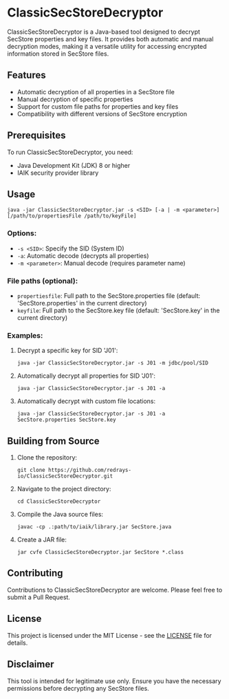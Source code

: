 # ClassicSecStoreDecryptor

ClassicSecStoreDecryptor is a Java-based tool designed to decrypt SecStore properties and key files. It provides both automatic and manual decryption modes, making it a versatile utility for accessing encrypted information stored in SecStore files.

## Features

- Automatic decryption of all properties in a SecStore file
- Manual decryption of specific properties
- Support for custom file paths for properties and key files
- Compatibility with different versions of SecStore encryption

## Prerequisites

To run ClassicSecStoreDecryptor, you need:

- Java Development Kit (JDK) 8 or higher
- IAIK security provider library

## Usage

```
java -jar ClassicSecStoreDecryptor.jar -s <SID> [-a | -m <parameter>] [/path/to/propertiesFile /path/to/keyFile]
```

### Options:

- `-s <SID>`: Specify the SID (System ID)
- `-a`: Automatic decode (decrypts all properties)
- `-m <parameter>`: Manual decode (requires parameter name)

### File paths (optional):

- `propertiesfile`: Full path to the SecStore.properties file (default: 'SecStore.properties' in the current directory)
- `keyfile`: Full path to the SecStore.key file (default: 'SecStore.key' in the current directory)

### Examples:

1. Decrypt a specific key for SID 'J01':
   ```
   java -jar ClassicSecStoreDecryptor.jar -s J01 -m jdbc/pool/SID
   ```

2. Automatically decrypt all properties for SID 'J01':
   ```
   java -jar ClassicSecStoreDecryptor.jar -s J01 -a
   ```

3. Automatically decrypt with custom file locations:
   ```
   java -jar ClassicSecStoreDecryptor.jar -s J01 -a SecStore.properties SecStore.key
   ```

## Building from Source

1. Clone the repository:
   ```
   git clone https://github.com/redrays-io/ClassicSecStoreDecryptor.git
   ```

2. Navigate to the project directory:
   ```
   cd ClassicSecStoreDecryptor
   ```

3. Compile the Java source files:
   ```
   javac -cp .:path/to/iaik/library.jar SecStore.java
   ```

4. Create a JAR file:
   ```
   jar cvfe ClassicSecStoreDecryptor.jar SecStore *.class
   ```

## Contributing

Contributions to ClassicSecStoreDecryptor are welcome. Please feel free to submit a Pull Request.

## License

This project is licensed under the MIT License - see the [LICENSE](LICENSE) file for details.

## Disclaimer

This tool is intended for legitimate use only. Ensure you have the necessary permissions before decrypting any SecStore files.

